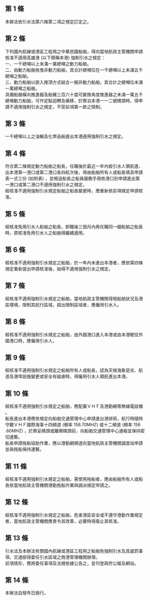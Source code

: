 第 1 條
-------
本辦法依引水法第六條第二項之規定訂定之。

第 2 條
-------
下列國內航線或港區工程用之中華民國船舶，得向當地航政主管機關申請  
核准不適用高雄港 (以下簡稱本港) 強制引水之規定：  
一、一千總噸以上未滿一萬總噸之動力船舶。  
二、由動力船舶拖曳非動力船舶，其合計總噸位在一千總噸以上未滿五千  
    總噸之船舶。  
三、動力船舶以嵌入推頂方式結合一艘非動力船舶，其合計之總噸位未滿  
    一萬總噸之船舶。  
具備船艏橫向推進器及船艉三百六十度可變換角度推進器之未滿一萬五千  
總噸動力船舶，可作定點迴轉及橫移，於靠泊本港一一二號碼頭時，得申  
請不適用強制引水之規定，不受前項第一款之限制。

第 3 條
-------
一千總噸以上之油輪及化學品船進出本港適用強制引水之規定。

第 4 條
-------
符合第二條規定動力船舶之船長，任職後於最近一年內經引水人領航進、  
出本港第一港口或第二港口各四航次後，得由船舶所有人或船長填具申請  
表一式三份 (如附表) ，並檢送船長之船員服務手冊依港口別申請進出第  
一港口或第二港口不適用強制引水之規定。  
經核准不適用強制引水規定船舶之船長變更時，應重新依前項規定申請核  
准。

第 5 條
-------
經核准免用引水人船舶之船長，卸職後三個月內再任職同一艘船舶之船長  
時，原核准免用引水人之船舶得繼續適用。

第 6 條
-------
經核准不適用強制引水規定之船舶，於一年內未進出本港者，應依第四條  
規定重新提出申請核准後，始得不適用強制引水之規定。

第 7 條
-------
經核准不適用強制引水規定之船舶，當地航政主管機關得視船舶狀況及港  
區環境，限制其航行區域，超出限制區域者，應僱用引水人。

第 8 條
-------
經核准不適用強制引水規定之船舶，由外國港口進入本港或由本港駛往外  
國港口時，應僱用引水人。

第 9 條
-------
經核准不適用強制引水規定之船舶所有人或船長，認為天候海象惡劣、航  
道及港埠設施變更或安全有疑慮時，得僱用引水人領航進出本港。

第 10 條
--------
經核准不適用強制引水規定之船舶，應配置ＶＨＦ及港勤網等無線電設備  
。  
船長進出本港應依規定向船舶交通管理中心申請進出港排班，航行時隨時  
守聽ＶＨＦ國際海事十四頻道 (頻率 156.70MHZ) 或十二頻道 (頻率 156  
.60MHZ) ，於靠妥碼頭或離開碼頭前，向船舶交通管理中心通報並保持密  
切連繫。  
船長申請拖船協助作業，應以港勤網頻道向當地航政主管機關調度站申請  
並與拖船保持連繫。

第 11 條
--------
經核准不適用強制引水規定之船舶，需使用拖船者，應由船舶所有人或船  
長依當地航政主管機關港勤拖船作業與調派規定申請之。

第 12 條
--------
經核准不適用強制引水規定之船舶，危害港區安全或不遵守港勤作業規定  
者，當地航政主管機關應責令其改善，必要時得廢止其核准。

第 13 條
--------
引水法及本辦法有關國內航線或港區工程用之船舶免強制引水及其處罰事  
項，交通部得委任引水區域之商港管理機關辦理。  
前項情形，應將委任事項及法規依據公告之，並刊登政府公報及網站。

第 14 條
--------
本辦法自發布日施行。

